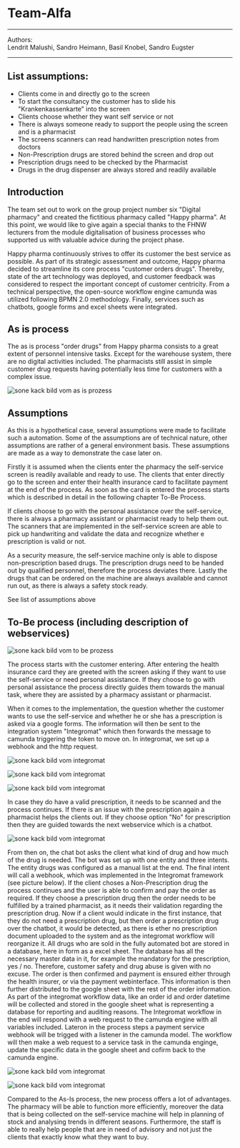 # Team-Alfa

***
Authors:   
Lendrit Malushi,
Sandro Heimann,
Basil Knobel,
Sandro Eugster
*** 

## List assumptions:

- Clients come in and directly go to the screen
- To start the consultancy the customer has to slide his &quot;Krankenkassenkarte&quot; into the screen
- Clients choose whether they want self service or not
- There is always someone ready to support the people using the screen and is a pharmacist
- The screens scanners can read handwritten prescription notes from doctors
- Non-Prescription drugs are stored behind the screen and drop out
- Prescription drugs need to be checked by the Pharmacist
- Drugs in the drug dispenser are always stored and readily available


## Introduction

The team set out to work on the group project number six &quot;Digital pharmacy&quot; and created the fictitious pharmacy called &quot;Happy pharma&quot;. At this point, we would like to give again a special thanks to the FHNW lecturers from the module digitalisation of business processes who supported us with valuable advice during the project phase.

Happy pharma continuously strives to offer its customer the best service as possible. As part of its strategic assessment and outcome, Happy pharma decided to streamline its core process &quot;customer orders drugs&quot;. Thereby, state of the art technology was deployed, and customer feedback was considered to respect the important concept of customer centricity. From a technical perspective, the open-source workflow engine camunda was utilized following BPMN 2.0 methodology. Finally, services such as chatbots, google forms and excel sheets were integrated.

## As is process

The as is process &quot;order drugs&quot; from Happy pharma consists to a great extent of personnel intensive tasks. Except for the warehouse system, there are no digital activities included. The pharmacists still assist in simple customer drug requests having potentially less time for customers with a complex issue.

![sone kack bild vom as is prozess](images/asis.png?raw=true "Title")

## Assumptions

As this is a hypothetical case, several assumptions were made to facilitate such a automation. Some of the assumptions are of technical nature, other assumptions are rather of a general environment basis. These assumptions are made as a way to demonstrate the case later on.

Firstly it is assumed when the clients enter the pharmacy the self-service screen is readily available and ready to use. The clients that enter directly go to the screen and enter their health insurance card to facilitate payment at the end of the process. As soon as the card is entered the process starts which is described in detail in the following chapter To-Be Process.

If clients choose to go with the personal assistance over the self-service, there is always a pharmacy assistant or pharmacist ready to help them out. The scanners that are implemented in the self-service screen are able to pick up handwriting and validate the data and recognize whether e prescription is valid or not.

As a security measure, the self-service machine only is able to dispose non-prescription based drugs. The prescription drugs need to be handed out by qualified personnel, therefore the process deviates there. Lastly the drugs that can be ordered on the machine are always available and cannot run out, as there is always a safety stock ready.

See list of assumptions above

## To-Be process (including description of webservices)

![sone kack bild vom to be prozess](images/tobe.png?raw=true "Title")

The process starts with the customer entering. After entering the health insurance card they are greeted with the screen asking if they want to use the self-service or need personal assistance. If they choose to go with personal assistance the process directly guides them towards the manual task, where they are assisted by a pharmacy assistant or pharmacist.

When it comes to the implementation, the question whether the customer wants to use the self-service and whether he or she has a prescription is asked via a google forms. The information will then be sent to the integration system &quot;Integromat&quot; which then forwards the message to camunda triggering the token to move on. In integromat, we set up a webhook and the http request.

![sone kack bild vom integromat](images/integromat.png?raw=true "Title")


![sone kack bild vom integromat](images/integromat2.png?raw=true "Title")

![sone kack bild vom integromat](images/integromat3.png?raw=true "Title")

In case they do have a valid prescription, it needs to be scanned and the process continues. If there is an issue with the prescription again a pharmacist helps the clients out. If they choose option &quot;No&quot; for prescription then they are guided towards the next webservice which is a chatbot.


![sone kack bild vom integromat](images/chatbot.png?raw=true "Title")

From then on, the chat bot asks the client what kind of drug and how much of the drug is needed. The bot was set up with one entity and three intents. The entity drugs was configured as a manual list at the end. The final intent will call a webhook, which was implemented in the Integromat framework (see picture below). If the client choses a Non-Prescription drug the process continues and the user is able to confirm and pay the order as required. If they choose a prescription drug then the order needs to be fulfilled by a trained pharmacist, as it needs their validation regarding the prescription drug. Now if a client would indicate in the first instance, that they do not need a prescription drug, but then order a prescription drug over the chatbot, it would be detected, as there is ether no prescription document uploaded to the system and as the integromat workflow will reorganize it. All drugs who are sold in the fully automated bot are stored in a database, here in form as a excel sheet. The database has all the necessary master data in it, for example the mandatory for the prescription, yes / no. Therefore, customer safety and drug abuse is given with no excuse. The order is then confirmed and payment is ensured either through the health insurer, or via the payment webinterface. This information is then further distributed to the google sheet with the rest of the order information. As part of the integromat workflow data, like an order id and order datetime will be collected and stored in the google sheet what is representing a database for reporting and auditing reasons. The Integromat workflow in the end will respond with a web request to the camunda engine with all variables included. Lateron in the process steps a payment service webhook will be trigged with a listener in the camunda model. The workflow will then make a web request to a service task in the camunda enginge, update the specific data in the google sheet and cofirm back to the camunda engine.

![sone kack bild vom integromat](images/integromat4.png?raw=true "Title")

![sone kack bild vom integromat](images/integromat5.png?raw=true "Title")

Compared to the As-Is process, the new process offers a lot of advantages. The pharmacy will be able to function more efficiently, moreover the data that is being collected on the self-service machine will help in planning of stock and analysing trends in different seasons. Furthermore, the staff is able to really help people that are in need of advisory and not just the clients that exactly know what they want to buy.
